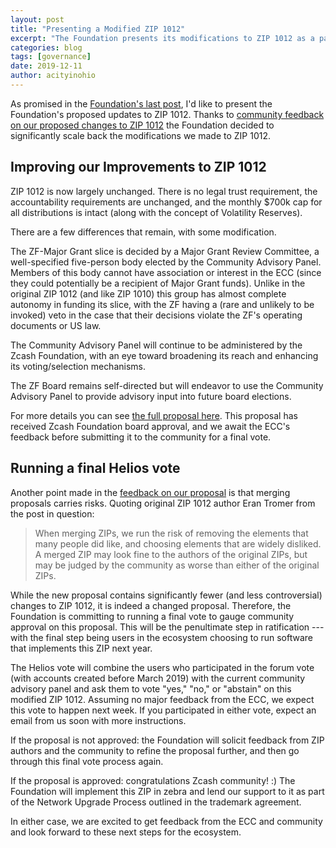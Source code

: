 ```yaml
---
layout: post
title: "Presenting a Modified ZIP 1012"
excerpt: "The Foundation presents its modifications to ZIP 1012 as a path forward for NU4."
categories: blog
tags: [governance]
date: 2019-12-11
author: acityinohio
---
```


As promised in the [Foundation's last post](/blog/nu4-next-steps/), I'd like to present the Foundation's proposed updates to ZIP 1012. Thanks to [community feedback on our proposed changes to ZIP 1012](https://forum.zcashcommunity.com/t/community-sentiment-polling-results-nu4/35560/5) the Foundation decided to significantly scale back the modifications we made to ZIP 1012. 

## Improving our Improvements to ZIP 1012

ZIP 1012 is now largely unchanged. There is no legal trust requirement, the accountability requirements are unchanged, and the monthly $700k cap for all distributions is intact (along with the concept of Volatility Reserves).

There are a few differences that remain, with some modification.

The ZF-Major Grant slice is decided by a Major Grant Review Committee, a well-specified five-person body elected by the Community Advisory Panel. Members of this body cannot have association or interest in the ECC (since they could potentially be a recipient of Major Grant funds). Unlike in the original ZIP 1012 (and like ZIP 1010) this group has almost complete autonomy in funding its slice, with the ZF having a (rare and unlikely to be invoked) veto in the case that their decisions violate the ZF's operating documents or US law.

The Community Advisory Panel will continue to be administered by the Zcash Foundation, with an eye toward broadening its reach and enhancing its voting/selection mechanisms. 

The ZF Board remains self-directed but will endeavor to use the Community Advisory Panel to provide advisory input into future board elections.

For more details you can see [the full proposal here](https://github.com/ZcashFoundation/zips/blob/master/zip-1014.rst). This proposal has received Zcash Foundation board approval, and we await the ECC's feedback before submitting it to the community for a final vote.

## Running a final Helios vote

Another point made in the [feedback on our proposal](https://forum.zcashcommunity.com/t/community-sentiment-polling-results-nu4/35560/5) is that merging proposals carries risks. Quoting original ZIP 1012 author Eran Tromer from the post in question:

> When merging ZIPs, we run the risk of removing the elements that many people did like, and choosing elements that are widely disliked. A merged ZIP may look fine to the authors of the original ZIPs, but may be judged by the community as worse than either of the original ZIPs. 

While the new proposal contains significantly fewer (and less controversial) changes to ZIP 1012, it is indeed a changed proposal. Therefore, the Foundation is committing to running a final vote to gauge community approval on this proposal. This will be the penultimate step in ratification --- with the final step being users in the ecosystem choosing to run software that implements this ZIP next year.

The Helios vote will combine the users who participated in the forum vote (with accounts created before March 2019) with the current community advisory panel and ask them to vote "yes," "no," or "abstain" on this modified ZIP 1012. Assuming no major feedback from the ECC, we expect this vote to happen next week. If you participated in either vote, expect an email from us soon with more instructions.

If the proposal is not approved: the Foundation will solicit feedback from ZIP authors and the community to refine the proposal further, and then go through this final vote process again.

If the proposal is approved: congratulations Zcash community! :) The Foundation will implement this ZIP in zebra and lend our support to it as part of the Network Upgrade Process outlined in the trademark agreement.

In either case, we are excited to get feedback from the ECC and community and look forward to these next steps for the ecosystem.
